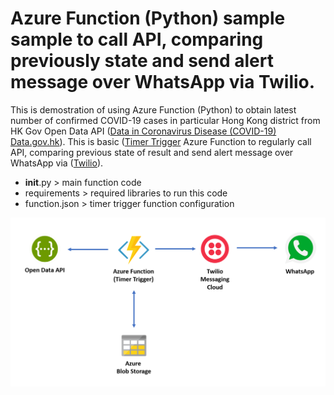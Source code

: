 # Azure Function (Python) sample sample to call API, comparing previously state and send alert message over WhatsApp via Twilio.

This is demostration of using Azure Function (Python) to obtain latest number of confirmed COVID-19 cases in particular Hong Kong district from HK Gov Open Data API ([Data in Coronavirus Disease (COVID-19)](https://data.gov.hk/en-data/dataset/hk-dh-chpsebcddr-novel-infectious-agent) [Data.gov.hk](https://data.gov.hk/en/)). This is basic ([Timer Trigger](https://docs.microsoft.com/en-us/azure/azure-functions/functions-bindings-timer?tabs=csharp) Azure Function to regularly call API, comparing previous state of result and send alert message over WhatsApp via ([Twilio](https://www.twilio.com/whatsapp)).

* __init__.py > main function code
* requirements > required libraries to run this code
* function.json > timer trigger function configuration

![alt text](https://github.com/easonlai/azure_function_python_sample_01/blob/master/git-images/diagram1.PNG)